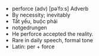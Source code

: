 - perforce (adv) [pəˈfɔːs] Adverb  
- By necessity; inevitably  
- Tất yếu, buộc phải  
- notgedrungen  
- He perforce accepted the reality.  
- Rare in daily speech, formal tone  
- Latin: per + force